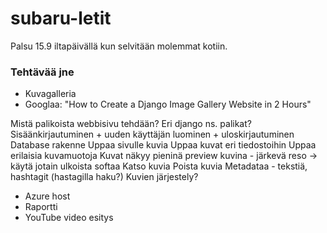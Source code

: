 # subaru-letit

Palsu 15.9 iltapäivällä kun selvitään molemmat kotiin.


### Tehtävää jne

- Kuvagalleria
- Googlaa: "How to Create a Django Image Gallery Website in 2 Hours"

Mistä palikoista webbisivu tehdään? Eri django ns. palikat?
Sisäänkirjautuminen + uuden käyttäjän luominen + uloskirjautuminen
Database rakenne
Uppaa sivulle kuvia
Uppaa kuvat eri tiedostoihin
Uppaa erilaisia kuvamuotoja
Kuvat näkyy pieninä preview kuvina - järkevä reso -> käytä jotain ulkoista softaa
Katso kuvia
Poista kuvia
Metadataa - tekstiä, hashtagit (hastagilla haku?)
Kuvien järjestely?

- Azure host
- Raportti
- YouTube video esitys
